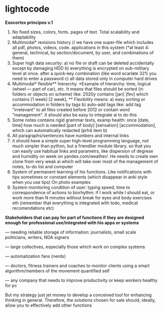 # lightocode
**Exocortex principes v.1**

1. No fixed sizes, colors, fonts. pages of text. Total scalability and adaptability
2. Multimodal* revisions history // we have one super-file which includes all pdf, photos, videos, code. applications in this system (*at least 4: general, technical, by section/document, by user, and combinations of them) 
3. Super high data security: 
a) no file or draft can be deleted accidentally except by damaging
HDD
b) everything is encrypted on sub-military level at once. after a quick-key combination (like word ecarlate 321) you need to enter a password
c) all data stored only in computer hard drives 
4. Multimodal* flexible** hierarchy. 
*Example of hierarсhy: time, logical (wheel — part of car), etc. It means that files should be sorted (in folders or objects on scheme) like: 2020y contains [jan] [fev] which contains [1 week] [2 week], 
** Flexibility means:
a) easy sorting or accommodation in folders by tags
b) auto-add tags like: add tag "irrelevant" to all files created before 2012 or contain word "management". it should also be easy to integrate ai to do this
5. Some notes contains rigid grammar texts, examp health: once [date, time] how much is needed [part of body] [sensation] [accommodation], which can automatically redacted (prh4 item b)
6. All paragraphs/sentences have numbers and internal links
7. it should have a simple super high-level programming language, not much simpler than python, but a friendlier module library. so that you can easily use habitual links and parametrs, like dispersion of degrese and humidity on week on yandex.com/weather/. He needs to create own clone from very weak ai which will take over most of the management of notes, to-do list and computer
8. System of permanent learning of his functions. Like notifications with tips sometimes or constant elements (which disappear in anki style when you use tips) On photo examples
9. System monitoring condition of user: typing speed, time to correspondence of actions to biorhythm: if I work while I should eat, or work more than N minutes without break for eyes and body exercises eth (remember that everything is integrated with todo, medical recomendations etc)


**Stakeholders that can pay for part of functions if they are designed enough for professional use/integrated with his apps or systems**

— needing reliable storage of information: journalists, small scale politicians, writers, NDA signers

— large collectives, especially those which work on complex systems

— automatization fans (nerds)

— doctors, fitness trainers and coaches to monitor clients using a smart algorithm/members of the movement quantified self 

— any company that needs to improve productivity or keep workers healthy for pc

But my strategy just jet money  to develop a conceived tool for enhancing thinking in general.  Therefore, the solutions chosen for sale should, ideally, allow you to effectively add other functions
